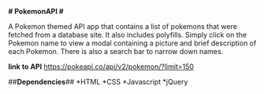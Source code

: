 __# PokemonAPI #__

A Pokemon themed API app that contains a list of pokemons that were fetched from a database site.  It also includes polyfills.
Simply click on the Pokemon name to view a modal containing a picture and brief description of each Pokemon.  There is also a search bar to narrow down names.  

__link to API__ https://pokeapi.co/api/v2/pokemon/?limit=150

##__Dependencies__##
    *HTML
    *CSS
    *Javascript
    *jQuery